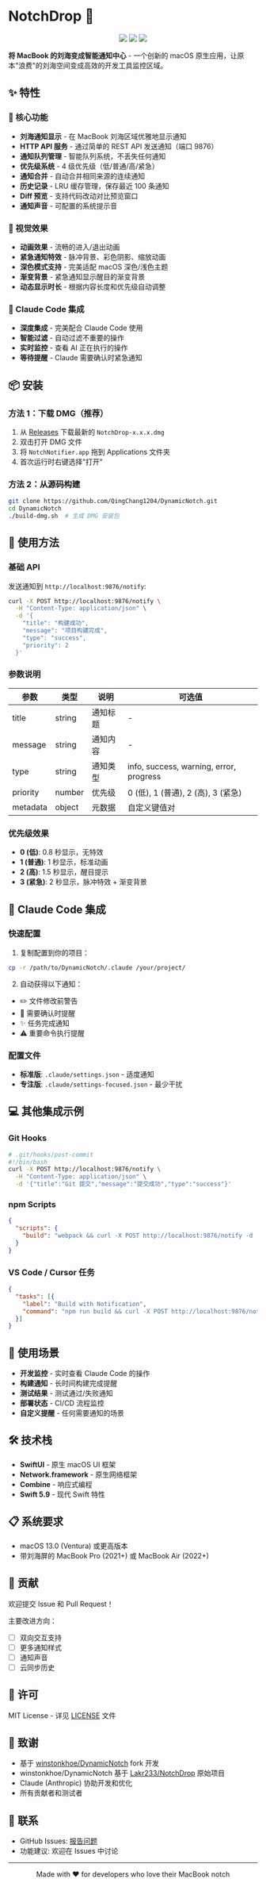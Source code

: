 # NotchDrop 🔔

<p align="center">
  <img src="https://img.shields.io/badge/platform-macOS%2013%2B-blue" />
  <img src="https://img.shields.io/badge/Swift-5.9-orange" />
  <img src="https://img.shields.io/badge/license-MIT-green" />
</p>

**将 MacBook 的刘海变成智能通知中心** - 一个创新的 macOS 原生应用，让原本"浪费"的刘海空间变成高效的开发工具监控区域。

## ✨ 特性

### 🎯 核心功能
- **刘海通知显示** - 在 MacBook 刘海区域优雅地显示通知
- **HTTP API 服务** - 通过简单的 REST API 发送通知（端口 9876）
- **通知队列管理** - 智能队列系统，不丢失任何通知
- **优先级系统** - 4 级优先级（低/普通/高/紧急）
- **通知合并** - 自动合并相同来源的连续通知
- **历史记录** - LRU 缓存管理，保存最近 100 条通知
- **Diff 预览** - 支持代码改动对比预览窗口
- **通知声音** - 可配置的系统提示音

### 🎨 视觉效果
- **动画效果** - 流畅的进入/退出动画
- **紧急通知特效** - 脉冲背景、彩色阴影、缩放动画
- **深色模式支持** - 完美适配 macOS 深色/浅色主题
- **渐变背景** - 紧急通知显示醒目的渐变背景
- **动态显示时长** - 根据内容长度和优先级自动调整

### 🔌 Claude Code 集成
- **深度集成** - 完美配合 Claude Code 使用
- **智能过滤** - 自动过滤不重要的操作
- **实时监控** - 查看 AI 正在执行的操作
- **等待提醒** - Claude 需要确认时紧急通知

## 📦 安装

### 方法 1：下载 DMG（推荐）
1. 从 [Releases](https://github.com/QingChang1204/DynamicNotch/releases) 下载最新的 `NotchDrop-x.x.x.dmg`
2. 双击打开 DMG 文件
3. 将 `NotchNotifier.app` 拖到 Applications 文件夹
4. 首次运行时右键选择"打开"

### 方法 2：从源码构建
```bash
git clone https://github.com/QingChang1204/DynamicNotch.git
cd DynamicNotch
./build-dmg.sh  # 生成 DMG 安装包
```

## 🚀 使用方法

### 基础 API

发送通知到 `http://localhost:9876/notify`:

```bash
curl -X POST http://localhost:9876/notify \
  -H "Content-Type: application/json" \
  -d '{
    "title": "构建成功",
    "message": "项目构建完成",
    "type": "success",
    "priority": 2
  }'
```

### 参数说明

| 参数 | 类型 | 说明 | 可选值 |
|------|------|------|--------|
| title | string | 通知标题 | - |
| message | string | 通知内容 | - |
| type | string | 通知类型 | info, success, warning, error, progress |
| priority | number | 优先级 | 0 (低), 1 (普通), 2 (高), 3 (紧急) |
| metadata | object | 元数据 | 自定义键值对 |

### 优先级效果

- **0 (低)**: 0.8 秒显示，无特效
- **1 (普通)**: 1 秒显示，标准动画
- **2 (高)**: 1.5 秒显示，醒目提示
- **3 (紧急)**: 2 秒显示，脉冲特效 + 渐变背景

## 🤖 Claude Code 集成

### 快速配置

1. 复制配置到你的项目：
```bash
cp -r /path/to/DynamicNotch/.claude /your/project/
```

2. 自动获得以下通知：
- ✏️ 文件修改前警告
- 🔔 需要确认时提醒  
- ✨ 任务完成通知
- ⚠️ 重要命令执行提醒

### 配置文件

- **标准版**: `.claude/settings.json` - 适度通知
- **专注版**: `.claude/settings-focused.json` - 最少干扰

## 💻 其他集成示例

### Git Hooks
```bash
# .git/hooks/post-commit
#!/bin/bash
curl -X POST http://localhost:9876/notify \
  -H "Content-Type: application/json" \
  -d '{"title":"Git 提交","message":"提交成功","type":"success"}'
```

### npm Scripts
```json
{
  "scripts": {
    "build": "webpack && curl -X POST http://localhost:9876/notify -d '{\"title\":\"构建完成\",\"message\":\"Webpack 构建成功\"}' -H 'Content-Type: application/json'"
  }
}
```

### VS Code / Cursor 任务
```json
{
  "tasks": [{
    "label": "Build with Notification",
    "command": "npm run build && curl -X POST http://localhost:9876/notify -d '{\"title\":\"✅ 完成\",\"message\":\"构建成功\"}' -H 'Content-Type: application/json'"
  }]
}
```

## 🎯 使用场景

- **开发监控** - 实时查看 Claude Code 的操作
- **构建通知** - 长时间构建完成提醒
- **测试结果** - 测试通过/失败通知
- **部署状态** - CI/CD 流程监控
- **自定义提醒** - 任何需要通知的场景

## 🛠 技术栈

- **SwiftUI** - 原生 macOS UI 框架
- **Network.framework** - 原生网络框架
- **Combine** - 响应式编程
- **Swift 5.9** - 现代 Swift 特性

## 📋 系统要求

- macOS 13.0 (Ventura) 或更高版本
- 带刘海屏的 MacBook Pro (2021+) 或 MacBook Air (2022+)

## 🤝 贡献

欢迎提交 Issue 和 Pull Request！

主要改进方向：
- [ ] 双向交互支持
- [ ] 更多通知样式
- [ ] 通知声音
- [ ] 云同步历史

## 📄 许可

MIT License - 详见 [LICENSE](LICENSE) 文件

## 🙏 致谢

- 基于 [winstonkhoe/DynamicNotch](https://github.com/winstonkhoe/DynamicNotch) fork 开发
- winstonkhoe/DynamicNotch 基于 [Lakr233/NotchDrop](https://github.com/Lakr233/NotchDrop) 原始项目
- Claude (Anthropic) 协助开发和优化
- 所有贡献者和测试者

## 💬 联系

- GitHub Issues: [报告问题](https://github.com/QingChang1204/DynamicNotch/issues)
- 功能建议: 欢迎在 Issues 中讨论

---

<p align="center">
  Made with ❤️ for developers who love their MacBook notch
</p>